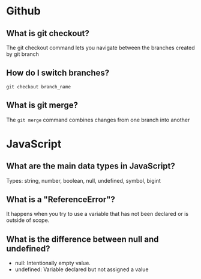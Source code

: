 # Github

## What is git checkout?

The git checkout command lets you navigate between the branches created by git branch

## How do I switch branches?

`git checkout branch_name`

## What is git merge?

The `git merge` command combines changes from one branch into another

# JavaScript

## What are the main data types in JavaScript?

Types: string, number, boolean, null, undefined, symbol, bigint

## What is a "ReferenceError"?

It happens when you try to use a variable that has not been declared or is outside of scope.

## What is the difference between null and undefined?

- null: Intentionally empty value.
- undefined: Variable declared but not assigned a value